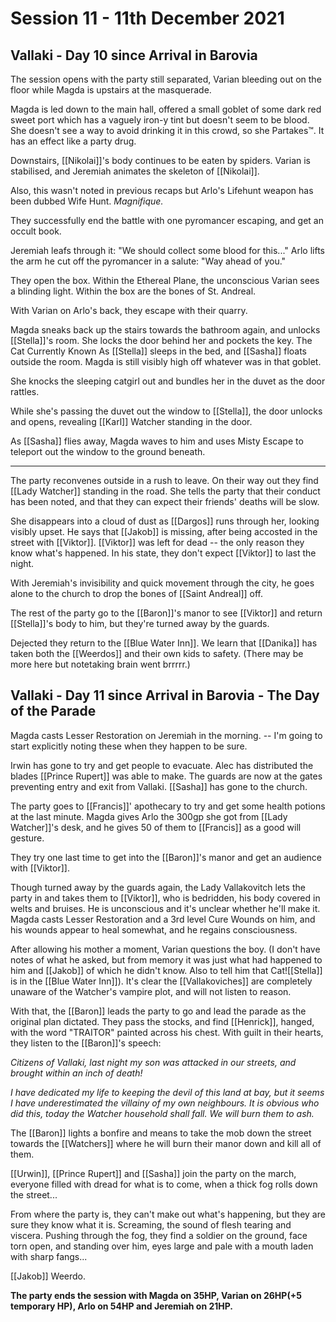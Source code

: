 # Session 11 - 11th December 2021

## Vallaki - Day 10 since Arrival in Barovia

The session opens with the party still separated, Varian bleeding out on the floor while Magda is upstairs at the masquerade.

Magda is led down to the main hall, offered a small goblet of some dark red sweet port which has a vaguely iron-y tint but doesn't seem to be blood. She doesn't see a way to avoid drinking it in this crowd, so she Partakes™️. It has an effect like a party drug.

Downstairs, [[Nikolai]]'s body continues to be eaten by spiders. Varian is stabilised, and Jeremiah animates the skeleton of [[Nikolai]].

Also, this wasn't noted in previous recaps but Arlo's Lifehunt weapon has been dubbed Wife Hunt. *Magnifique.*

They successfully end the battle with one pyromancer escaping, and get an occult book.

Jeremiah leafs through it: "We should collect some blood for this..."
Arlo lifts the arm he cut off the pyromancer in a salute: "Way ahead of you."

They open the box. Within the Ethereal Plane, the unconscious Varian sees a blinding light. Within the box are the bones of St. Andreal.

With Varian on Arlo's back, they escape with their quarry.

Magda sneaks back up the stairs towards the bathroom again, and unlocks [[Stella]]'s room. She locks the door behind her and pockets the key. The Cat Currently Known As [[Stella]] sleeps in the bed, and [[Sasha]] floats outside the room. Magda is still visibly high off whatever was in that goblet.

She knocks the sleeping catgirl out and bundles her in the duvet as the door rattles.

While she's passing the duvet out the window to [[Stella]], the door unlocks and opens, revealing [[Karl]] Watcher standing in the door.

As [[Sasha]] flies away, Magda waves to him and uses Misty Escape to teleport out the window to the ground beneath.

___

The party reconvenes outside in a rush to leave. On their way out they find [[Lady Watcher]] standing in the road. She tells the party that their conduct has been noted, and that they can expect their friends' deaths will be slow.

She disappears into a cloud of dust as [[Dargos]] runs through her, looking visibly upset. He says that [[Jakob]] is missing, after being accosted in the street with [[Viktor]]. [[Viktor]] was left for dead -- the only reason they know what's happened. In his state, they don't expect [[Viktor]] to last the night.

With Jeremiah's invisibility and quick movement through the city, he goes alone to the church to drop the bones of [[Saint Andreal]] off.

The rest of the party go to the [[Baron]]'s manor to see [[Viktor]] and return [[Stella]]'s body to him, but they're turned away by the guards. 

Dejected they return to the [[Blue Water Inn]]. We learn that [[Danika]] has taken both the [[Weerdos]] and their own kids to safety. (There may be more here but notetaking brain went brrrrr.) 

## Vallaki - Day 11 since Arrival in Barovia - The Day of the Parade

Magda casts Lesser Restoration on Jeremiah in the morning. -- I'm going to start explicitly noting these when they happen to be sure.

Irwin has gone to try and get people to evacuate. Alec has distributed the blades [[Prince Rupert]] was able to make. The guards are now at the gates preventing entry and exit from Vallaki. [[Sasha]] has gone to the church.

The party goes to [[Francis]]' apothecary to try and get some health potions at the last minute. Magda gives Arlo the 300gp she got from [[Lady Watcher]]'s desk, and he gives 50 of them to [[Francis]] as a good will gesture.

They try one last time to get into the [[Baron]]'s manor and get an audience with [[Viktor]].

Though turned away by the guards again, the Lady Vallakovitch lets the party in and takes them to [[Viktor]], who is bedridden, his body covered in welts and bruises. He is unconscious and it's unclear whether he'll make it. Magda casts Lesser Restoration and a 3rd level Cure Wounds on him, and his wounds appear to heal somewhat, and he regains consciousness.

After allowing his mother a moment, Varian questions the boy. (I don't have notes of what he asked, but from memory it was just what had happened to him and [[Jakob]] of which he didn't know. Also to tell him that Cat![[Stella]] is in the [[Blue Water Inn]]). It's clear the [[Vallakoviches]] are completely unaware of the Watcher's vampire plot, and will not listen to reason.

With that, the [[Baron]] leads the party to go and lead the parade as the original plan dictated. They pass the stocks, and find [[Henrick]], hanged, with the word "TRAITOR" painted across his chest. With guilt in their hearts, they listen to the [[Baron]]'s speech:

*Citizens of Vallaki, last night my son was attacked in our streets, and brought within an inch of death!*

*I have dedicated my life to keeping the devil of this land at bay, but it seems I have underestimated the villainy of my own neighbours. It is obvious who did this, today the Watcher household shall fall. We will burn them to ash.*

The [[Baron]] lights a bonfire and means to take the mob down the street towards the [[Watchers]] where he will burn their manor down and kill all of them.

[[Urwin]], [[Prince Rupert]] and [[Sasha]] join the party on the march, everyone filled with dread for what is to come, when a thick fog rolls down the street...

From where the party is, they can't make out what's happening, but they are sure they know what it is. Screaming, the sound of flesh tearing and viscera. Pushing through the fog, they find a soldier on the ground, face torn open, and standing over him, eyes large and pale with a mouth laden with sharp fangs...

[[Jakob]] Weerdo.

**The party ends the session with Magda on 35HP, Varian on 26HP(+5 temporary HP), Arlo on 54HP and Jeremiah on 21HP.**